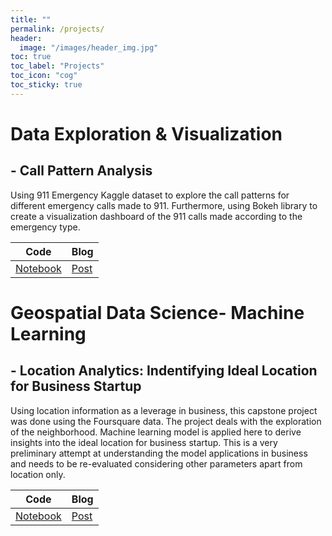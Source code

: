 ```yaml
---
title: ""
permalink: /projects/
header:
  image: "/images/header_img.jpg"
toc: true
toc_label: "Projects"
toc_icon: "cog"
toc_sticky: true
---
```


# Data Exploration & Visualization 
## - **Call Pattern Analysis** 
Using 911 Emergency Kaggle dataset to explore the call patterns for different emergency calls made to 911. Furthermore, using Bokeh library to create a visualization dashboard of the 911 calls made according to the emergency type.<br> 

 Code | Blog | 
 --- | --- | 
 [Notebook](https://github.com/veena1486/datascience-portfolio/tree/master/CrimeAnalysis)|[Post](https://veena1486.github.io/911dataviz/)


# Geospatial Data Science- Machine Learning 
## - **Location Analytics: Indentifying Ideal Location for Business Startup** 
Using location information as a leverage in business, this capstone project was done using the Foursquare data. The project deals with the exploration of the neighborhood. Machine learning model is applied here to derive insights into the ideal location for business startup. This is a very preliminary attempt at understanding the model applications in business and needs to be re-evaluated considering other parameters apart from location only.<br> 

 Code | Blog | 
 --- | --- | 
 [Notebook](https://github.com/veena1486/Coursera_Capstone/blob/master/NeighborhoodBattle.ipynb)|[Post](https://veena1486.github.io/locint/)

